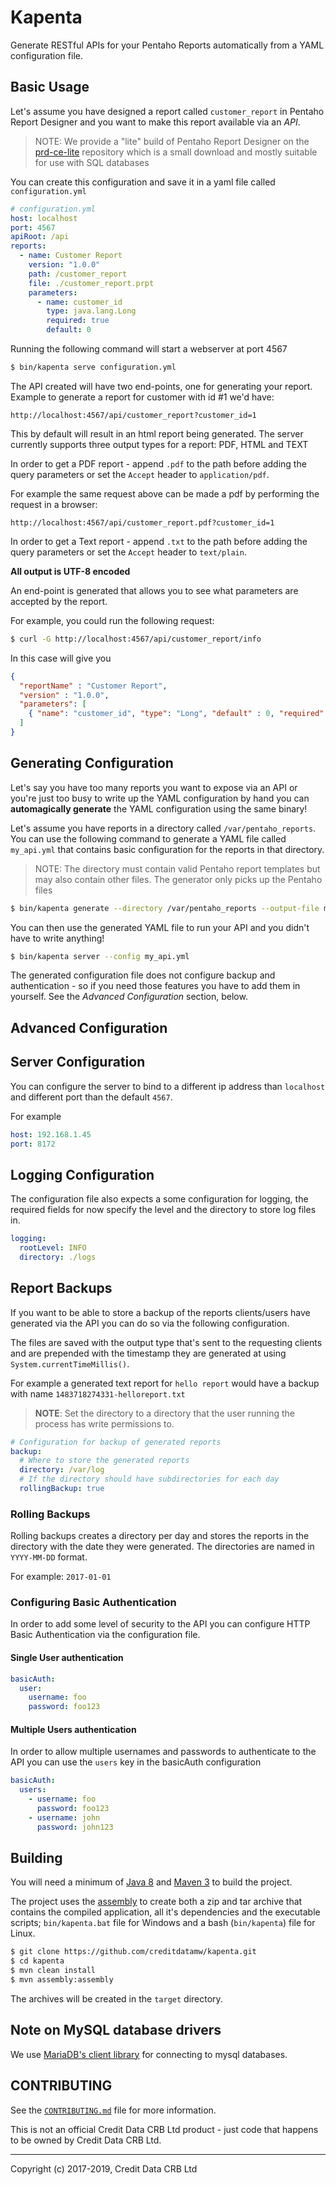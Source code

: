 Kapenta
=

Generate RESTful APIs for your Pentaho Reports automatically from
a YAML configuration file.

## Basic Usage

Let's assume you have designed a report called `customer_report` in Pentaho Report Designer
and you want to make this report available via an *API*.

> NOTE: We provide a "lite" build of Pentaho Report Designer on the [prd-ce-lite](https://github.com/creditdatamw/prd-ce-lite)
> repository which is a small download and mostly suitable for use with SQL databases
 
You can create this configuration  and save it in a yaml file called `configuration.yml`

```yaml
# configuration.yml
host: localhost
port: 4567
apiRoot: /api
reports:
  - name: Customer Report
    version: "1.0.0"
    path: /customer_report
    file: ./customer_report.prpt
    parameters:
      - name: customer_id
        type: java.lang.Long
        required: true
        default: 0
```

Running the following command will start a webserver at port 4567

```bash
$ bin/kapenta serve configuration.yml
```

The API created will have two end-points, one for generating your report.
Example to generate a report for customer with id #1 we'd have:

`http://localhost:4567/api/customer_report?customer_id=1`

This by default will result in an html report being generated. The server currently
supports three output types for a report: PDF, HTML and TEXT

In order to get a PDF report - append `.pdf` to the path before adding the query
parameters or set the `Accept` header to `application/pdf`.

For example the same request above can be made a pdf by performing the request in a browser:

`http://localhost:4567/api/customer_report.pdf?customer_id=1`

In order to get a Text report - append `.txt` to the path before adding the query
parameters or set the `Accept` header to `text/plain`.

**All output is UTF-8 encoded**

An end-point is generated that allows you to see what parameters are accepted 
by the report.

For example, you could run the following request: 

```bash
$ curl -G http://localhost:4567/api/customer_report/info
```

In this case will give you 

```json
{
  "reportName" : "Customer Report",
  "version" : "1.0.0",
  "parameters": [
    { "name": "customer_id", "type": "Long", "default" : 0, "required": true }
  ]
}
```

## Generating Configuration

Let's say you have too many reports you want to expose via an API or you're just too busy to write up the YAML
configuration by hand you can **automagically generate** the YAML configuration using the same binary!

Let's assume you have reports in a directory called `/var/pentaho_reports`. You can use the following
command to generate a YAML file called `my_api.yml` that contains basic configuration for the reports
in that directory.

> NOTE: The directory must contain valid Pentaho report templates but may also contain other files. The
> generator only picks up the Pentaho files

```sh
$ bin/kapenta generate --directory /var/pentaho_reports --output-file my_api.yml  
```

You can then use the generated YAML file to run your API and you didn't have to write anything!

```sh
$ bin/kapenta server --config my_api.yml
```

The generated configuration file does not configure backup and authentication - so if you
need those features you have to add them in yourself. See the *Advanced Configuration* section, below.

## Advanced Configuration

## Server Configuration

You can configure the server to bind to a different ip address than `localhost` and
different port than the default `4567`.

For example

```yaml
host: 192.168.1.45
port: 8172
```

## Logging Configuration

The configuration file also expects a some configuration for logging, the required
fields for now specify the level and the directory to store log files in.

```yaml
logging:
  rootLevel: INFO
  directory: ./logs
```

## Report Backups

If you want to be able to store a backup of the reports clients/users have generated via the API
you can do so via the following configuration.

The files are saved with the output type that's sent to the requesting clients and are prepended
with the timestamp they are generated at using `System.currentTimeMillis()`.

For example a generated text report for `hello report` would have a backup with name `1483718274331-helloreport.txt`

> **NOTE**: Set the directory to a directory that the user running the process has write permissions to.

```yaml
# Configuration for backup of generated reports
backup:
  # Where to store the generated reports
  directory: /var/log
  # If the directory should have subdirectories for each day
  rollingBackup: true
```

### Rolling Backups

Rolling backups creates a directory per day and stores the reports in the directory
with the date they were generated. The directories are named in `YYYY-MM-DD` format.

For example: `2017-01-01`

### Configuring Basic Authentication

In order to add some level of security to the API you can configure HTTP Basic Authentication via
the configuration file.

#### Single User authentication

```yaml
basicAuth:
  user:
    username: foo
    password: foo123
```

#### Multiple Users authentication

In order to allow multiple usernames and passwords to authenticate to the API you can use
the `users` key in the basicAuth configuration

```yaml
basicAuth:
  users:
    - username: foo
      password: foo123
    - username: john
      password: john123
```

## Building

You will need a minimum of [Java 8](http://www.oracle.com/technetwork/java/javase/downloads/index.html) 
and [Maven 3](https://maven.apache.org/) to build the project.

The project uses the [assembly](https://maven.apache.org/plugins/maven-assembly-plugin/usage.html) 
to create both a zip and tar archive
that contains the compiled application, all it's dependencies and the executable 
scripts; `bin/kapenta.bat` file for Windows and a bash (`bin/kapenta`)
file for Linux.

```sh
$ git clone https://github.com/creditdatamw/kapenta.git
$ cd kapenta
$ mvn clean install
$ mvn assembly:assembly
```

The archives will be created in the `target` directory.

## Note on MySQL database drivers

We use [MariaDB's client library](https://mariadb.com/kb/en/library/client-libraries/) for connecting to mysql databases.

## CONTRIBUTING

See the [`CONTRIBUTING.md`](CONTRIBUTING.md) file for more information.


This is not an official Credit Data CRB Ltd product  - just code that 
happens to be owned by Credit Data CRB Ltd.

---

Copyright (c) 2017-2019, Credit Data CRB Ltd